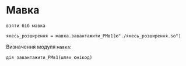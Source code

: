 # Мавка

```мавка
взяти біб мавка

якесь_розширення = мавка.завантажити_РМв1(ю"./якесь_розширення.so")
```

Визначення модуля `мавка`:

```мавка
дія завантажити_РМв1(шлях юнікод)
```